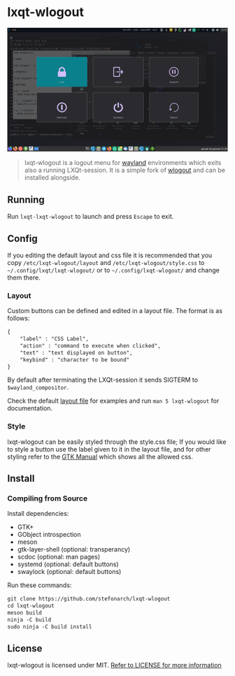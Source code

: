 # lxqt-wlogout
![Example](example.png)
> lxqt-wlogout is a logout menu for [wayland](https://wayland.freedesktop.org/) environments which exits also a running LXQt-session. It is a simple fork of [wlogout](https://github.com/ArtsyMacaw/wlogout) and can be installed alongside.
## Running
Run `lxqt-lxqt-wlogout` to launch and press `Escape` to exit.
## Config
If you editing the default layout and css file it is recommended that you copy `/etc/lxqt-wlogout/layout` and `/etc/lxqt-wlogout/style.css` to `~/.config/lxqt/lxqt-wlogout/` or to `~/.config/lxqt-wlogout/` and change them there.
### Layout
Custom buttons can be defined and edited in a layout file. The format is as follows:
```
{
    "label" : "CSS Label",
    "action" : "command to execute when clicked",
    "text" : "text displayed on button",
    "keybind" : "character to be bound"
}
```
By default after terminating the LXQt-session it sends SIGTERM to `$wayland_compositor`.

Check the default [layout file](layout) for examples and run `man 5 lxqt-wlogout` for documentation.
### Style
lxqt-wlogout can be easily styled through the style.css file; If you would like to style a button use the label given to it in the layout file, and for other styling refer to the [GTK Manual](https://developer.gnome.org/gtk3/stable/chap-css-properties.html) which shows all the allowed css.
## Install

### Compiling from Source
Install dependencies:
* GTK+
* GObject introspection
* meson
* gtk-layer-shell (optional: transperancy)
* scdoc (optional: man pages)
* systemd (optional: default buttons)
* swaylock (optional: default buttons)

Run these commands:
```
git clone https://github.com/stefonarch/lxqt-wlogout
cd lxqt-wlogout
meson build
ninja -C build
sudo ninja -C build install
```
## License
lxqt-wlogout is licensed under MIT. [Refer to LICENSE for more information](LICENSE)
